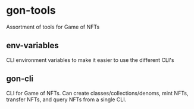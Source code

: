 # gon-tools

Assortment of tools for Game of NFTs

## env-variables
CLI environment variables to make it easier to use the different CLI's

## gon-cli
CLI for Game of NFTs. Can create classes/collections/denoms, mint NFTs, transfer NFTs, and query NFTs from a single CLI.